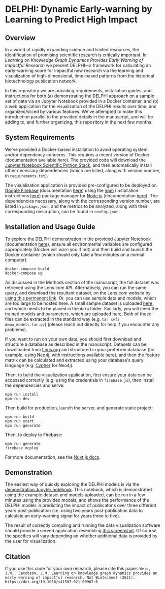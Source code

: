 # DELPHI: Dynamic Early-warning by Learning to Predict High Impact

## Overview
In a world of rapidly expanding science and limited resources, the identification of promising scientific research is critically important. In _Learning on Knowledge Graph Dynamics Provides Early Warning of Impactful Research_ we present DELPHI--a framework for calculating an early-warning score for impactful new research via the learning and visualization of high-dimensional, time-based patterns from the historical biotechnology publication network. 

In this repository we are providing requirements, installation guides, and instructions for both (a) demonstrating the DELPHI approach on a sample set of data via an Jupyter Notebook provided in a Docker container, and (b) a web application for the visualization of the DELPHI results over time, and organized/sliced by various features. We've attempted to make this introduction parallel to the provided details in the manuscript, and will be adding to, and further organizing, this repository in the next few months. 

## System Requirements
We've provided a Docker-based installation to avoid operating system and/or dependency concerns. This requires a recent version of Docker (documentation available [here](https://www.docker.com/get-started)). The provided code will download the [Jupyter Notebook Scientific Python Stack](https://github.com/jupyter/docker-stacks), and then automatically install other necessary dependencies (which are listed, along with version number, in `requirements.txt`).

The visualization application is provided pre-configured to be deployed on [Google Firebase](https://firebase.google.com) (documentation [here](https://firebase.google.com/docs/web/setup)) using the [npm](https://www.npmjs.com) (installation instructions [here](https://www.npmjs.com/get-npm)) package manager for [Node.js](https://nodejs.org/en/) (documentation [here](https://nodejs.org/en/docs/)). The dependencies necessary, along with the corresponding version number, are listed in `package.json`, and the metrics to be analyzed, along with their corresponding description, can be found in `config.json`. 

## Installation and Usage Guide
To explore the DELPHI demonstration in the provided Jupyter Notebook (documentation [here](https://jupyter.org)), ensure all environmental variables are configured appropriately (Docker will warn you if not) and then build and launch the Docker container (which should only take a few minutes on a normal computer):
```
docker-compose build
docker-compose up
```
As discussed in the Methods section of the manuscript, the full dataset was retrieved using the Lens.com API. Alternatively, you can run the same query, and download the resultant dataset, on the Lens.com website by [using this permanent link](https://link.lens.org/qBFxA8CRBVe). Or, you can use sample data and models, which are too large to be hosted here. A small sample dataset is uploaded [here](https://www.dropbox.com/t/S6xRJ8uamdWUOhqU), and which needs to be placed in the `data` folder. Similarly, you will need the trained models and parameters, which are uploaded [here](https://www.dropbox.com/t/Bx70rhsIXWtIC47R). Both of these files can be extracted in the standard way (e.g. `tar xvfz demo_models.tar.gz`) (please reach out directly for help if you encounter any problems). 

If you want to run on your own data, you should first download and structure a database as described in the manuscript. Datasets can be downloaded from [Lens.org](https://www.lens.org) and structured in your preferred database (for example, using [Neo4j](https://neo4j.com), with instructions available [here](https://neo4j.com/neo4j-graph-database/)), and then the feature matrix can be calculated and extracted using your database's query language (e.g. [Cypher](https://neo4j.com/developer/cypher/) for Neo4j). 

Then, to build the visualization application, first ensure your data can be accessed correctly (e.g. using the credentials in `firebase.js`), then install the dependencies and serve:
```
npm run install
npm run dev
```
Then build for production, launch the server, and generate static project: 
```
npm run build
npm run start
npm run generate
```
Then, to deploy to Firebase: 
```
npm run generate
firebase deploy
```
For more documentation, see the [Nuxt.js docs](https://nuxtjs.org). 

## Demonstration
The easiest way of quickly exploring the DELPHI models is via the [demonstration Jupyter notebook](notebooks/delphi_example_demo.ipynb). This notebook, which is demonstrated using the example dataset and models uploaded, can be run in a few minutes using the provided models, and shows the performance of the DELPHI models in predicting the impact of publicatons over three different years post-publication (i.e. using two years post-publication data to calculate an early-warning signal for years three to five). 

The result of correctly compiling and running the data visualization software should provide a served application resembling [this screenshot](SSEscreenshot.png). Of course, the specifics will vary depending on whether additional data is provided by the user for visualization.

## Citation
If you use this code for your own research, please cite this paper:
```Weis, J.W., Jacobson, J.M. Learning on knowledge graph dynamics provides an early warning of impactful research. Nat Biotechnol (2021). https://doi.org/10.1038/s41587-021-00907-6```


